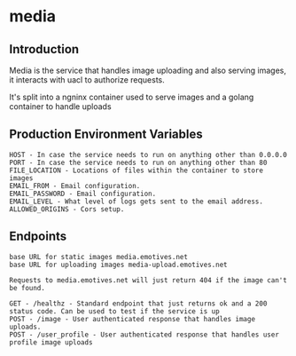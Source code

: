 # media
## Introduction
Media is the service that handles image uploading and also serving images, it interacts with uacl to authorize requests.

It's split into a ngninx container used to serve images and a golang container to handle uploads

## Production Environment Variables
```
HOST - In case the service needs to run on anything other than 0.0.0.0
PORT - In case the service needs to run on anything other than 80
FILE_LOCATION - Locations of files within the container to store images
EMAIL_FROM - Email configuration.
EMAIL_PASSWORD - Email configuration.
EMAIL_LEVEL - What level of logs gets sent to the email address.
ALLOWED_ORIGINS - Cors setup.
```
## Endpoints
```
base URL for static images media.emotives.net
base URL for uploading images media-upload.emotives.net

Requests to media.emotives.net will just return 404 if the image can't be found.

GET - /healthz - Standard endpoint that just returns ok and a 200 status code. Can be used to test if the service is up
POST - /image - User authenticated response that handles image uploads.
POST - /user_profile - User authenticated response that handles user profile image uploads
```